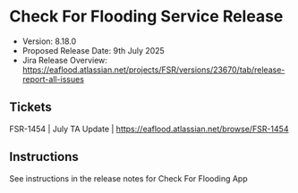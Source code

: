 # Check For Flooding Service Release

* Version: 8.18.0
* Proposed Release Date: 9th July 2025
* Jira Release Overview: https://eaflood.atlassian.net/projects/FSR/versions/23670/tab/release-report-all-issues

## Tickets


FSR-1454 | July TA Update | https://eaflood.atlassian.net/browse/FSR-1454


## Instructions

See instructions in the release notes for Check For Flooding App
